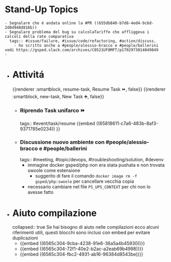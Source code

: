 # Stand-Up Topics
	- Segnalare che é andata online la #PR ((655db840-b7d8-4ed4-9c6d-2d0d948d816b))
	- Segnalare problema del bug su calcolaTariffe che affliggeva i calcoli della rate comparativa
	  tags:: #issue/failure, #issue/code/refactoring, #action/discuss,
		- ho scritto anche a #people/alessio-bracco e #people/ballerini vedi https://gsped.slack.com/archives/C0521UF8MFT/p1702973014049849
	-
- # Attivitá
  {{renderer :smartblock, resume-task, Resume Task ⏩️, false}} {{renderer :smartblock, new-task, New Task ➕, false}}
	- ### Riprendo Task unifarco ⏩️
	  tags:: #event/task/resume 
	  {{embed ((65818611-c7a6-483b-8af3-9371785e0234)) }}
	- ### Discussione nuovo ambiente con #people/alessio-bracco e #people/ballerini 
	  tags:: #meeting, #topic/devops, #troubleshooting/solution, #devenv
		- immagine docker gsped/php non era stata pushata e non trovata swoole come estensione
			- suggerito di fare il comando `docker image rm -f gsped/php:swoole` per cancellare vecchia copia
		- necessario cambiare nel file `PS_UPS_CONTEXT` per chi non lo avesse fatto
- # Aiuto compilazione
  collapsed:: true
  Se hai bisogno di aiuto nelle compilazioni ecco alcuni riferimenti utili, questi blocchi sono inclusi con embed per evitare duplicazioni
	- {{embed ((6565c304-9cba-4238-91e6-36a5a4b45930))}}
	- {{embed ((6565c304-72f1-40e2-b2ac-a2eab69b4998))}}
	- {{embed ((6565c304-fbc2-4931-ab16-96384d8543be))}}
